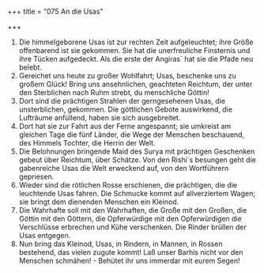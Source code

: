 +++
title = "075 An die Usas"

+++


1.	Die himmelgeborene Usas ist zur rechten Zeit aufgeleuchtet; ihre Größe offenbarend ist sie gekommen. Sie hat die unerfreuliche Finsternis und ihre Tücken aufgedeckt. Als die erste der Angiras´ hat sie die Pfade neu belebt.
2.	Gereichet uns heute zu großer Wohlfahrt; Usas, beschenke uns zu großem Glück! Bring uns ansehnlichen, geachteten Reichtum, der unter den Sterblichen nach Ruhm strebt, du menschliche Göttin!
3.	Dort sind die prächtigen Strahlen der gerngesehenen Usas, die unsterblichen, gekommen. Die göttlichen Gebote auswirkend, die Lufträume anfüllend, haben sie sich ausgebreitet.
4.	Dort hat sie zur Fahrt aus der Ferne angespannt; sie umkreist am gleichen Tage die fünf Länder, die Wege der Menschen beschauend, des Himmels Tochter, die Herrin der Welt.
5.	Die Belohnungen bringende Maid des Surya mit prächtigen Geschenken gebeut über Reichtum, über Schätze. Von den Rishi´s besungen geht die gabenreiche Usas die Welt erweckend auf, von den Wortführern gepriesen.
6.	Wieder sind die rötlichen Rosse erschienen, die prächtigen, die die leuchtende Usas fahren. Die Schmucke kommt auf allverziertem Wagen; sie bringt dem dienenden Menschen ein Kleinod.
7.	Die Wahrhafte soll mit den Wahrhaften, die Große mit den Großen, die Göttin mit den Göttern, die Opferwürdige mit den Opferwürdigen die Verschlüsse erbrechen und Kühe verschenken. Die Rinder brüllen der Usas entgegen.
8.	Nun bring das Kleinod, Usas, in Rindern, in Mannen, in Rossen bestehend, das vielen zugute kommt! Laß unser Barhis nicht vor den Menschen schmähen! - Behütet ihr uns immerdar mit eurem Segen!


